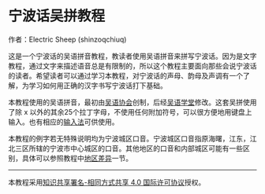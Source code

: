 # 宁波话吴拼教程

作者：Electric Sheep (shinzoqchiuq)

这是一个宁波话的吴语拼音教程，教读者使用吴语拼音来拼写宁波话。因为是文字教程，通过文字来描述语音总是有限制的，所以这个教程主要面向那些会说宁波话的读者。希望读者可以通过学习本教程，对宁波话的声母、韵母及声调有一个了解，为学习如何用正确的汉字书写宁波话打下基础。

本教程使用的吴语拼音，最初由[吴语协会](http://wu-chinese.com/romanization/)创制，后经[吴语学堂](https://www.wugniu.com/)修改。这套吴拼使用了除 x 以外的其余25个拉丁字母，不使用任何附加符号，可以很方便地用键盘上输入。也有相应的[输入法](https://github.com/shinzoqchiuq/rime-wugniu_gninpou)可供使用。

本教程的例字若无特殊说明均为宁波城区口音。宁波城区口音指原海曙，江东，江北三区所辖的宁波市中心城区的口音。其他地区的口音和内部城区可能有一些区别，具体可以参照教程中[地区差异](https://shinzoqchiuq.gitbook.io/gninpou-tutorial/nei-bu-cha-yi/di-qu-cha-yi)一节。

---

本教程采用<a rel="license" href="http://creativecommons.org/licenses/by-sa/4.0/">知识共享署名-相同方式共享 4.0 国际许可协议</a>授权。